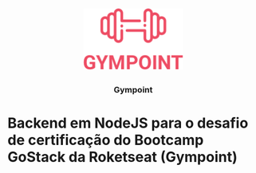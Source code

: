 <h1 align="center">
  <img alt="Gympoint" title="Gympoint" src=".github/logo.png" width="200px" />
</h1>

<h3 align="center">
  Gympoint
</h3>

# Backend em NodeJS para o desafio de certificação do Bootcamp GoStack da Roketseat (Gympoint)
